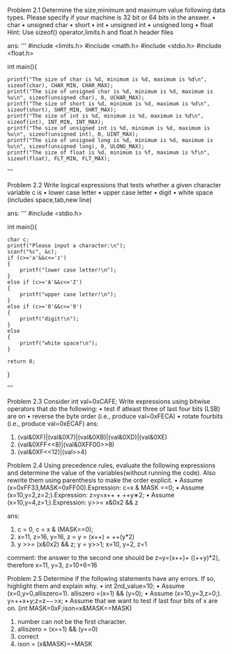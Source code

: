 Problem 2.1
Determine the size,minimum and maximum value following data types. Please specify if your
machine is 32 bit or 64 bits in the answer.
• char
• unsigned char
• short
• int
• unsigned int
• unsigned long
• float
Hint: Use sizeof() operator,limits.h and float.h header files

ans:
'''
#include <limits.h>
#include <math.h>
#include <stdio.h>
#include <float.h>

int main(){

	printf("The size of char is %d, minimum is %d, maximum is %d\n", sizeof(char), CHAR_MIN, CHAR_MAX);
	printf("The size of unsigned char is %d, minimum is %d, maximum is %u\n", sizeof(unsigned char), 0, UCHAR_MAX);
	printf("The size of short is %d, minimum is %d, maximum is %d\n", sizeof(short), SHRT_MIN, SHRT_MAX);
	printf("The size of int is %d, minimum is %d, maximum is %d\n", sizeof(int), INT_MIN, INT_MAX);
	printf("The size of unsigned int is %d, minimum is %d, maximum is %u\n", sizeof(unsigned int), 0, UINT_MAX);
	printf("The size of unsigned long is %d, minimum is %d, maximum is %u\n", sizeof(unsigned long), 0, ULONG_MAX);
	printf("The size of float is %d, minimum is %f, maximum is %f\n", sizeof(float), FLT_MIN, FLT_MAX);
'''

Problem 2.2
Write logical expressions that tests whether a given character variable c is
• lower case letter
• upper case letter
• digit
• white space (includes space,tab,new line)

ans:
'''
#include <stdio.h>

int main(){

	char c;
	printf("Please input a character:\n");
	scanf("%c", &c);
	if (c>='a'&&c<='z')
	{
		printf("lower case letter!\n");
	}
	else if (c>='A'&&c<='Z')
	{
		printf("upper case letter!\n");
	}
	else if (c>='0'&&c<='9')
	{
		printf("digit!\n");
	}
	else
	{
		printf("white space!\n");
	}
	
	return 0;
}

'''

Problem 2.3
Consider int val=0xCAFE; Write expressions using bitwise operators that do the following:
• test if atleast three of last four bits (LSB) are on
• reverse the byte order (i.e., produce val=0xFECA)
• rotate fourbits (i.e., produce val=0xECAF)
ans:
1. (val&0XF)|(val&0X7)|(val&0XB)|(val&0XD)|(val&0XE)
2. (val&0XFF<<8)|(val&0XFF00>>8)
3. (val&0XF<<12)|(val>>4)

Problem 2.4
Using precedence rules, evaluate the following expressions and determine the value of the variables(without running the code). Also rewrite them using parenthesis to make the order explicit.
• Assume (x=0xFF33,MASK=0xFF00).Expression: c=x & MASK ==0;
• Assume (x=10,y=2,z=2;).Expression: z=y=x++ + ++y∗2;
• Assume (x=10,y=4,z=1;).Expression: y>>= x&0x2 && z

ans:
1. c = 0, c = x & (MASK==0);
2. x=11, z=16, y=16, z = y = (x++) + ++(y*2)
3. y >>= (x&0x2) && z; y = y>>1; x=10, y=2, z=1

comment:
the answer to the second one should be z=y=(x++)+ ((++y)*2), therefore x=11, y=3, z=10+6=16

Problem 2.5
Determine if the following statements have any errors. If so, highlight them and explain why.
• int 2nd_value=10;
• Assume (x=0,y=0,alliszero=1). alliszero =(x=1) && (y=0);
• Assume (x=10,y=3,z=0;). y=++x+y;z=z−−>x;
• Assume that we want to test if last four bits of x are on. (int MASK=0xF;ison=x&MASK==MASK)

1. number can not be the first character.
2. alliszero = (x==1) && (y==0)
3. correct
4. ison = (x&MASK)==MASK
